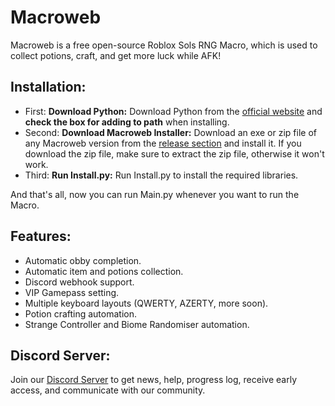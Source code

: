 # Macroweb
Macroweb is a free open-source Roblox Sols RNG Macro, which is used to collect potions, craft, and get more luck while AFK!

## Installation:

- First: **Download Python:** Download Python from the [official website](https://www.python.org/downloads/) and **check the box for adding to path** when installing.
- Second: **Download Macroweb Installer:** Download  an exe or zip file of any Macroweb version from the [release section](https://github.com/Dev-Aweb/Macroweb/releases) and install it. If you download the zip file, make sure to extract the zip file, otherwise it won't work.
- Third: **Run Install.py:** Run Install.py to install the required libraries.

And that's all, now you can run Main.py whenever you want to run the Macro.

## Features:

- Automatic obby completion.
- Automatic item and potions collection.
- Discord webhook support.
- VIP Gamepass setting.
- Multiple keyboard layouts (QWERTY, AZERTY, more soon).
- Potion crafting automation.
- Strange Controller and Biome Randomiser automation.

## Discord Server:
Join our [Discord Server](http://aweb.monsite.dz/) to get news, help, progress log, receive early access, and communicate with our community.
